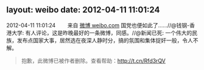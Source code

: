 layout: weibo
date: 2012-04-11 11:01:24
---
2012-04-11 11:01:24  &nbsp;&nbsp;&nbsp;&nbsp;&nbsp;&nbsp; 来自 <a href="http://weibo.com/" rel="nofollow">微博 weibo.com</a>
国党也便如此了……//@钱钢-香港大学: 有人评论，这是昨晚最好的一条微博，同感。//@新闻已死: 一个伟大的民族，发布点国家大事，居然选在夜深人静时分，搞的氛围和集体捉奸一般，令人不解。
>  抱歉，此微博已被作者删除。查看帮助：http://t.cn/Rfd3rQV
